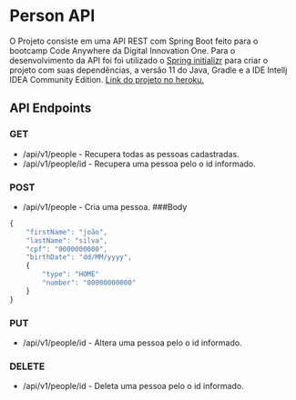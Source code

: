 # Person API

O Projeto consiste em uma API REST com Spring Boot feito para o bootcamp Code Anywhere da Digital Innovation One.
Para o desenvolvimento da API foi foi utilizado o [Spring initializr](https://start.spring.io/) para criar o projeto com 
suas dependências, a versão 11 do Java, Gradle e a IDE Intellj IDEA Community Edition.
[Link do projeto no heroku.](https://personapi-live-dio.herokuapp.com/)

## API Endpoints
### GET
* /api/v1/people - Recupera todas as pessoas cadastradas.
* /api/v1/people/id - Recupera uma pessoa pelo o id informado.
### POST
* /api/v1/people - Cria uma pessoa.
###Body
~~~javascript
{
    "firstName": "joão",
    "lastName": "silva",
    "cpf": "0000000000",
    "birthDate": "dd/MM/yyyy",
    {
        "type": "HOME"
        "number": "00000000000"
    }
}
~~~
### PUT
* /api/v1/people/id - Altera uma pessoa pelo o id informado.
### DELETE
* /api/v1/people/id - Deleta uma pessoa pelo o id informado.
